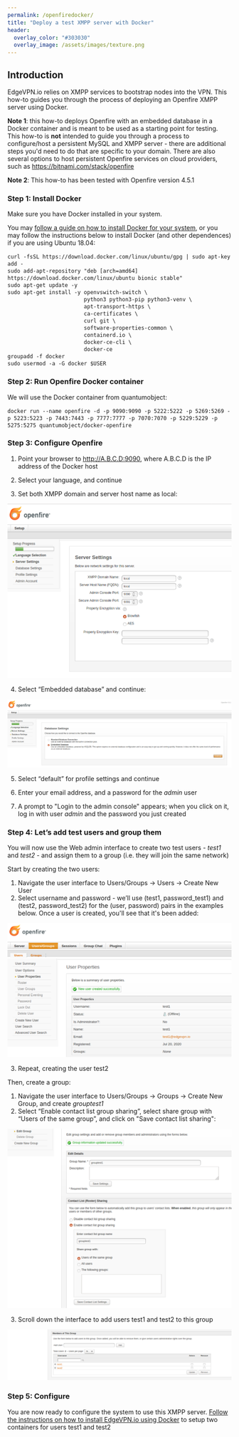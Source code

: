 ```yaml
---
permalink: /openfiredocker/
title: "Deploy a test XMPP server with Docker"
header:
  overlay_color: "#303030"
  overlay_image: /assets/images/texture.png
---
```


## Introduction

EdgeVPN.io relies on XMPP services to bootstrap nodes into the VPN. This how-to guides you through the process of deploying an Openfire XMPP server using Docker. 

**Note 1**: this how-to deploys Openfire with an embedded database in a Docker container and is meant to be used as a starting point for testing. This how-to is **not** intended to guide you through a process to configure/host a persistent MySQL and XMPP server - there are additional steps you'd need to do that are specific to your domain. There are also several options to host persistent Openfire services on cloud providers, such as https://bitnami.com/stack/openfire

**Note 2**: This how-to has been tested with Openfire version 4.5.1

### Step 1: Install Docker

Make sure you have Docker installed in your system. 

You may [follow a guide on how to install Docker for your system](https://docs.docker.com/engine/install/ubuntu/), or you may follow the instructions below to install Docker (and other dependences) if you are using Ubuntu 18.04:

```
curl -fsSL https://download.docker.com/linux/ubuntu/gpg | sudo apt-key add -
sudo add-apt-repository "deb [arch=amd64] https://download.docker.com/linux/ubuntu bionic stable"
sudo apt-get update -y
sudo apt-get install -y openvswitch-switch \
                        python3 python3-pip python3-venv \
                        apt-transport-https \
                        ca-certificates \
                        curl git \
                        software-properties-common \
                        containerd.io \
                        docker-ce-cli \
                        docker-ce 
groupadd -f docker
sudo usermod -a -G docker $USER
```

### Step 2: Run Openfire Docker container

We will use the Docker container from quantumobject:

```
docker run --name openfire -d -p 9090:9090 -p 5222:5222 -p 5269:5269 -p 5223:5223 -p 7443:7443 -p 7777:7777 -p 7070:7070 -p 5229:5229 -p 5275:5275 quantumobject/docker-openfire
```

### Step 3: Configure Openfire

1. Point your browser to http://A.B.C.D:9090, where A.B.C.D is the IP address of the Docker host

2. Select your language, and continue

3. Set both XMPP domain and server host name as local:

![Set domain for XMPP](/assets/images/openfire_set_domain.png)

4. Select “Embedded database” and continue:

![Set used database for XMPP](/assets/images/openfire_set_db.png)

5. Select “default” for profile settings and continue

6. Enter your email address, and a password for the _admin_ user

7. A prompt to "Login to the admin console" appears; when you click on it, log in with user _admin_ and the password you just created

### Step 4: Let’s add test users and group them

You will now use the Web admin interface to create two test users - *test1* and *test2* - and assign them to a group (i.e. they will join the same network) 

Start by creating the two users:

1. Navigate the user interface to Users/Groups -> Users -> Create New User
2. Select username and password - we’ll use (test1, password_test1) and (test2, password_test2) for the (user, password) pairs in the examples below. Once a user is created, you'll see that it's been added:

![User added to XMPP database](/assets/images/openfire_added_user.png)

3. Repeat, creating the user test2 

Then, create a group:

1. Navigate the user interface to Users/Groups -> Groups -> Create New Group, and create _grouptest1_
2. Select “Enable contact list group sharing”, select share group with “Users of the same group”, and click on "Save contact list sharing":

![Enable contact list sharing](/assets/images/openfire_share_contact.png)

3. Scroll down the interface to add users test1 and test2 to this group

![Add users to group](/assets/images/openfire_add_users_group.png)

### Step 5: Configure

You are now ready to configure the system to use this XMPP server. [Follow the instructions on how to install EdgeVPN.io using Docker](/dockeredgevpn) to setup two containers for users test1 and test2
